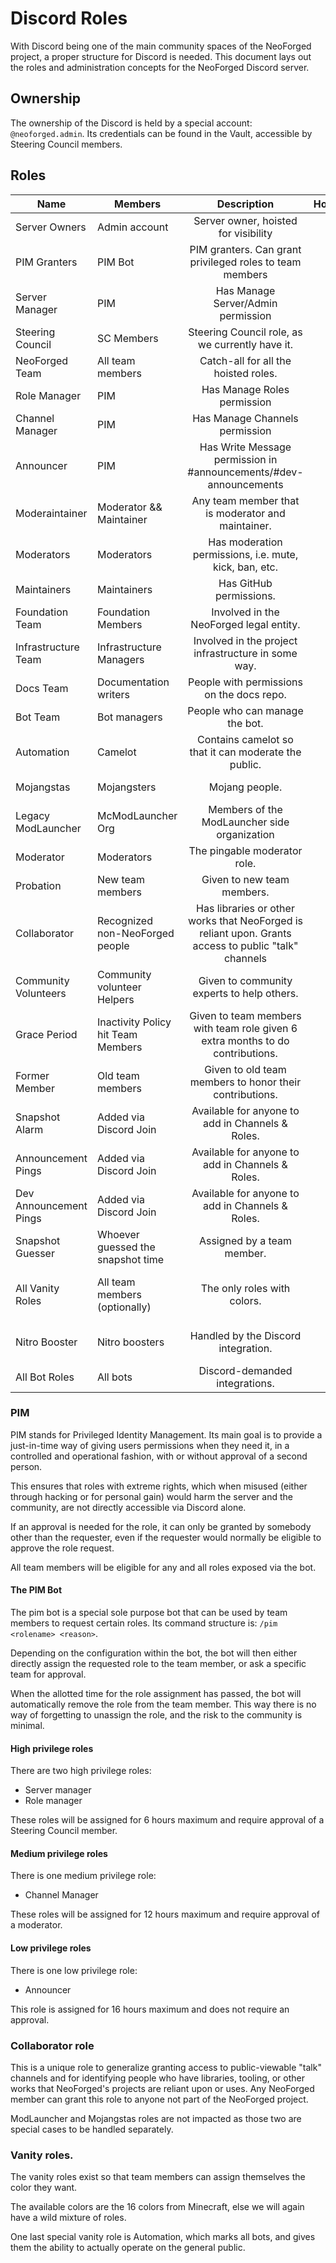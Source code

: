 # Discord Roles
With Discord being one of the main community spaces of the NeoForged project, a proper structure for Discord is needed. This document lays out the roles and administration concepts for the NeoForged Discord server.

## Ownership
The ownership of the Discord is held by a special account: `@neoforged.admin`. Its credentials can be found in the Vault, accessible by Steering Council members.

## Roles
| Name                   | Members                           | Description                                                                                          |      Hoisted       |        Color        |                Icon                |
|------------------------|-----------------------------------|:----------------------------------------------------------------------------------------------------:|:------------------:|:-------------------:|:----------------------------------:|
| Server Owners          | Admin account                     | Server owner, hoisted for visibility                                                                 | :white_check_mark: |     Bright Red      |                Hammer              |
| PIM Granters           | PIM Bot                           | PIM granters. Can grant privileged roles to team members                                             |        :x:         |        None         |                None                |
| Server Manager         | PIM                               | Has Manage Server/Admin permission                                                                   |        :x:         |        None         |                None                |
| Steering Council       | SC Members                        | Steering Council role, as we currently have it.                                                      | :white_check_mark: |        None         |                Steering wheel      |
| NeoForged Team         | All team members                  | Catch-all for all the hoisted roles.                                                                 |        :x:         |        None         |                Fox                 |
| Role Manager           | PIM                               | Has Manage Roles permission                                                                          |        :x:         |        None         |                None                |
| Channel Manager        | PIM                               | Has Manage Channels permission                                                                       |        :x:         |        None         |                None                |
| Announcer              | PIM                               | Has Write Message permission in #announcements/#dev-announcements                                    |        :x:         |        None         |                None                |
| Moderaintainer         | Moderator && Maintainer           | Any team member that is moderator and maintainer.                                                    |        :x:         |        None         |                Tagged Shield       |
| Moderators             | Moderators                        | Has moderation permissions, i.e. mute, kick, ban, etc.                                               | :white_check_mark: |        None         |                Shield              |
| Maintainers            | Maintainers                       | Has GitHub permissions.                                                                              | :white_check_mark: |        None         |                Tag                 |
| Foundation Team        | Foundation Members                | Involved in the NeoForged legal entity.                                                              | :white_check_mark: |        None         |                None                |
| Infrastructure Team    | Infrastructure Managers           | Involved in the project infrastructure in some way.                                                  | :white_check_mark: |        None         |                Server              |
| Docs Team              | Documentation writers             | People with permissions on the docs repo.                                                            | :white_check_mark: |        None         |                Clipboard           |
| Bot Team               | Bot managers                      | People who can manage the bot.                                                                       | :white_check_mark: |        None         |                None                |
| Automation             | Camelot                           | Contains camelot so that it can moderate the public.                                                 |        :x:         |        Gray         |                Gear                |
| Mojangstas             | Mojangsters                       | Mojang people.                                                                                       |        :x:         |     Mojang Red      |                None                |
| Legacy ModLauncher     | McModLauncher Org                 | Members of the ModLauncher side organization                                                         |        :x:         |        None         |                Fries               |
| Moderator              | Moderators                        | The pingable moderator role.                                                                         |        :x:         |        None         |                None                |
| Probation              | New team members                  | Given to new team members.                                                                           |        :x:         |        None         |                None                |
| Collaborator           | Recognized non-NeoForged people   | Has libraries or other works that NeoForged is reliant upon. Grants access to public "talk" channels |        :x:         |        None         |                Handshake           |
| Community Volunteers   | Community volunteer Helpers       | Given to community experts to help others.                                                           |        :x:         |        None         |                None                |
| Grace Period           | Inactivity Policy hit Team Members| Given to team members with team role given 6 extra months to do contributions.                       |        :x:         |        None         |                None                |
| Former Member          | Old team members                  | Given to old team members to honor their contributions.                                              |        :x:         |        None         |                None                |
| Snapshot Alarm         | Added via Discord Join            | Available for anyone to add in Channels & Roles.                                                     |        :x:         |        None         |                None                |
| Announcement Pings     | Added via Discord Join            | Available for anyone to add in Channels & Roles.                                                     |        :x:         |        None         |                None                |
| Dev Announcement Pings | Added via Discord Join            | Available for anyone to add in Channels & Roles.                                                     |        :x:         |        None         |                None                |
| Snapshot Guesser       | Whoever guessed the snapshot time | Assigned by a team member.                                                                           |        :x:         |        None         |                None                |
| All Vanity Roles       | All team members (optionally)     | The only roles with colors.                                                                          |        :x:         | 1 for each MC Color | 1 for each hoisted role + combined |
| Nitro Booster          | Nitro boosters                    | Handled by the Discord integration.                                                                  |        :x:         |        None         |         Nitro Booster Icon         |
| All Bot Roles          | All bots                          | Discord-demanded integrations.                                                                       |        :x:         |        None         |                Gear                |
                                    
### PIM
PIM stands for Privileged Identity Management. Its main goal is to provide a just-in-time way of giving users permissions when they need it, in a controlled and operational fashion, with or without approval of a second person.

This ensures that roles with extreme rights, which when misused (either through hacking or for personal gain) would harm the server and the community, are not directly accessible via Discord alone.

If an approval is needed for the role, it can only be granted by somebody other than the requester, even if the requester would normally be eligible to approve the role request.

All team members will be eligible for any and all roles exposed via the bot.

#### The PIM Bot
The pim bot is a special sole purpose bot that can be used by team members to request certain roles. Its command structure is: `/pim <rolename> <reason>`.

Depending on the configuration within the bot, the bot will then either directly assign the requested role to the team member, or ask a specific team for approval.

When the allotted time for the role assignment has passed, the bot will automatically remove the role from the team member. This way there is no way of forgetting to unassign the role, and the risk to the community is minimal.

#### High privilege roles
There are two high privilege roles:
- Server manager
- Role manager

These roles will be assigned for 6 hours maximum and require approval of a Steering Council member.

#### Medium privilege roles
There is one medium privilege role:
- Channel Manager

These roles will be assigned for 12 hours maximum and require approval of a moderator.

#### Low privilege roles
There is one low privilege role:
- Announcer

This role is assigned for 16 hours maximum and does not require an approval.

### Collaborator role

This is a unique role to generalize granting access to public-viewable "talk" channels and for identifying people who have libraries, tooling, or other works that NeoForged's projects are reliant upon or uses. Any NeoForged member can grant this role to anyone not part of the NeoForged project.

ModLauncher and Mojangstas roles are not impacted as those two are special cases to be handled separately.

### Vanity roles.
The vanity roles exist so that team members can assign themselves the color they want.

The available colors are the 16 colors from Minecraft, else we will again have a wild mixture of roles.

One last special vanity role is Automation, which marks all bots, and gives them the ability to actually operate on the general public.

